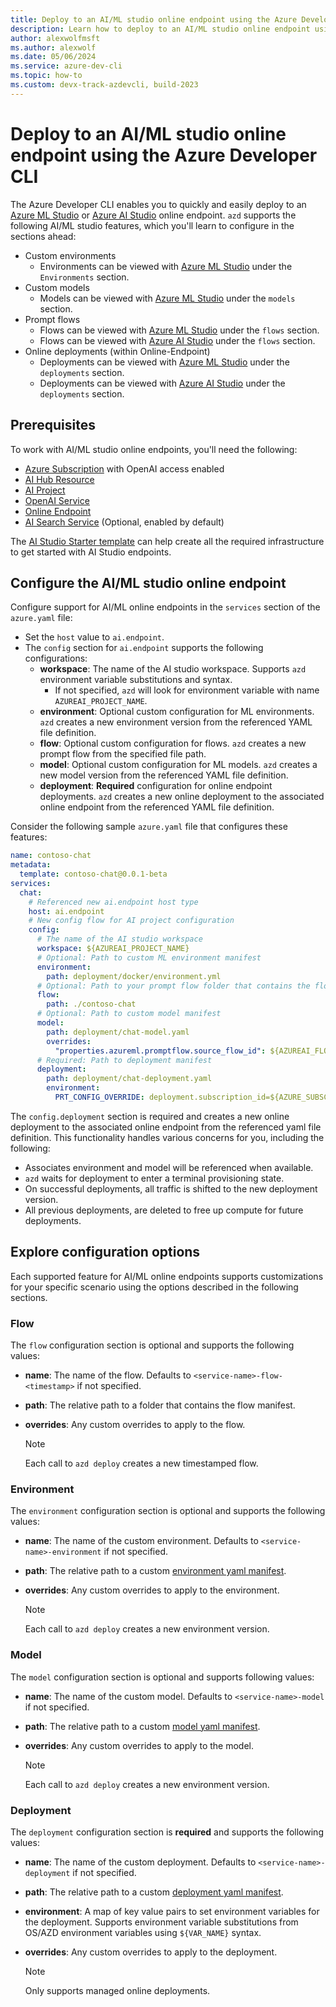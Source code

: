 ```yaml
---
title: Deploy to an AI/ML studio online endpoint using the Azure Developer CLI
description: Learn how to deploy to an AI/ML studio online endpoint using the Azure Developer CLI
author: alexwolfmsft
ms.author: alexwolf
ms.date: 05/06/2024
ms.service: azure-dev-cli
ms.topic: how-to
ms.custom: devx-track-azdevcli, build-2023
---
```


# Deploy to an AI/ML studio online endpoint using the Azure Developer CLI

The Azure Developer CLI enables you to quickly and easily deploy to an [Azure ML Studio](https://ml.azure.com) or [Azure AI Studio](https://ai.azure.com) online endpoint. `azd` supports the following AI/ML studio features, which you'll learn to configure in the sections ahead:

* Custom environments
  * Environments can be viewed with [Azure ML Studio](https://ml.azure.com/) under the `Environments` section.
* Custom models
  * Models can be viewed with [Azure ML Studio](https://ml.azure.com/) under the `models` section.
* Prompt flows
  * Flows can be viewed with [Azure ML Studio](https://ml.azure.com/) under the `flows` section.
  * Flows can be viewed with [Azure AI Studio](https://ai.azure.com/) under the `flows` section.
* Online deployments (within Online-Endpoint)
  * Deployments can be viewed with [Azure ML Studio](https://ml.azure.com/) under the `deployments` section.
  * Deployments can be viewed with [Azure AI Studio](https://ai.azure.com/) under the `deployments` section.

## Prerequisites

To work with AI/ML studio online endpoints, you'll need the following:

* [Azure Subscription](https://signup.azure.com/signup) with OpenAI access enabled
* [AI Hub Resource](/azure/ai-studio/concepts/ai-resources)
* [AI Project](/azure/ai-studio/how-to/create-projects)
* [OpenAI Service](/azure/ai-services/openai/)
* [Online Endpoint](/azure/machine-learning/concept-endpoints-online)
* [AI Search Service](/azure/search/) (Optional, enabled by default)

The [AI Studio Starter template](https://github.com/Azure-Samples/azd-aistudio-starter) can help create all the required infrastructure to get started with AI Studio endpoints.

## Configure the AI/ML studio online endpoint

Configure support for AI/ML online endpoints in the `services` section of the `azure.yaml` file:

* Set the `host` value to `ai.endpoint`.
* The `config` section for `ai.endpoint` supports the following configurations:
  * **workspace**: The name of the AI studio workspace. Supports `azd` environment variable substitutions and syntax.
    * If not specified, `azd` will look for environment variable with name `AZUREAI_PROJECT_NAME`.
  * **environment**: Optional custom configuration for ML environments. `azd` creates a new  environment version from the referenced YAML file definition.
  * **flow**: Optional custom configuration for flows. `azd` creates a new prompt flow from the specified file path.
  * **model**: Optional custom configuration for ML models. `azd` creates a new model version from the referenced YAML file definition.
  * **deployment**: **Required** configuration for online endpoint deployments. `azd` creates a new online deployment to the associated online endpoint from the referenced YAML file definition.

Consider the following sample `azure.yaml` file that configures these features:

```yaml
name: contoso-chat
metadata:
  template: contoso-chat@0.0.1-beta
services:
  chat:
    # Referenced new ai.endpoint host type
    host: ai.endpoint
    # New config flow for AI project configuration
    config:
      # The name of the AI studio workspace
      workspace: ${AZUREAI_PROJECT_NAME}
      # Optional: Path to custom ML environment manifest
      environment:
        path: deployment/docker/environment.yml
      # Optional: Path to your prompt flow folder that contains the flow manifest
      flow:
        path: ./contoso-chat
      # Optional: Path to custom model manifest
      model:
        path: deployment/chat-model.yaml
        overrides:
          "properties.azureml.promptflow.source_flow_id": ${AZUREAI_FLOW_NAME}
      # Required: Path to deployment manifest
      deployment:
        path: deployment/chat-deployment.yaml
        environment:
          PRT_CONFIG_OVERRIDE: deployment.subscription_id=${AZURE_SUBSCRIPTION_ID},deployment.resource_group=${AZURE_RESOURCE_GROUP},deployment.workspace_name=${AZUREAI_PROJECT_NAME},deployment.endpoint_name=${AZUREAI_ENDPOINT_NAME},deployment.deployment_name=${AZUREAI_DEPLOYMENT_NAME}
```

The `config.deployment` section is required and creates a new online deployment to the associated online endpoint from the referenced yaml file definition. This functionality handles various concerns for you, including the following:

* Associates environment and model will be referenced when available.
* `azd` waits for deployment to enter a terminal provisioning state.
* On successful deployments, all traffic is shifted to the new deployment version.
* All previous deployments, are deleted to free up compute for future deployments.

## Explore configuration options

Each supported feature for AI/ML online endpoints supports customizations for your specific scenario using the options described in the following sections.

### Flow

The `flow` configuration section is optional and supports the following values:

* **name**: The name of the flow. Defaults to `<service-name>-flow-<timestamp>` if not specified.
* **path**: The relative path to a folder that contains the flow manifest.
* **overrides**: Any custom overrides to apply to the flow.

    > [!NOTE]
    > Each call to `azd deploy` creates a new timestamped flow.

### Environment

The `environment` configuration section is optional and supports the following values:

* **name**: The name of the custom environment. Defaults to `<service-name>-environment` if not specified.
* **path**: The relative path to a custom [environment yaml manifest](/azure/machine-learning/reference-yaml-environment?view=azureml-api-2&preserve-view=true).
* **overrides**: Any custom overrides to apply to the environment.

    > [!NOTE]
    > Each call to `azd deploy` creates a new environment version.

### Model

The `model` configuration section is optional and supports following values:

* **name**: The name of the custom model. Defaults to `<service-name>-model` if not specified.
* **path**: The relative path to a custom [model yaml manifest](/azure/machine-learning/reference-yaml-model?view=azureml-api-2&preserve-view=true).
* **overrides**: Any custom overrides to apply to the model.

    > [!NOTE]
    > Each call to `azd deploy` creates a new environment version.

### Deployment

The `deployment` configuration section is **required** and supports the following values:

* **name**: The name of the custom deployment. Defaults to `<service-name>-deployment` if not specified.
* **path**: The relative path to a custom [deployment yaml manifest](/azure/machine-learning/reference-yaml-deployment-managed-online?view=azureml-api-2&preserve-view=true).
* **environment**: A map of key value pairs to set environment variables for the deployment. Supports environment variable substitutions from OS/AZD environment variables using `${VAR_NAME}` syntax.
* **overrides**: Any custom overrides to apply to the deployment.

    > [!NOTE]
    > Only supports managed online deployments.
